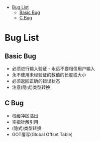 * [Bug List](#bug-list)
	* [Basic Bug](#basic-bug)
	* [C Bug](#c-bug)

# Bug List

## Basic Bug

-   必须进行输入验证 - 永远不要相信用户输入
-   永不使用未经验证的数值的长度或大小
-   必须返回正确的错误状态
-   注意(隐式)类型转换 

## C Bug

-   栈缓冲区溢出
-   空指针解引用
-   (隐式)类型转换
-   GOT覆写(Global Offset Table)
